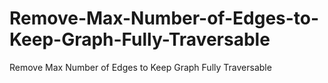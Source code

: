 # Remove-Max-Number-of-Edges-to-Keep-Graph-Fully-Traversable
Remove Max Number of Edges to Keep Graph Fully Traversable
